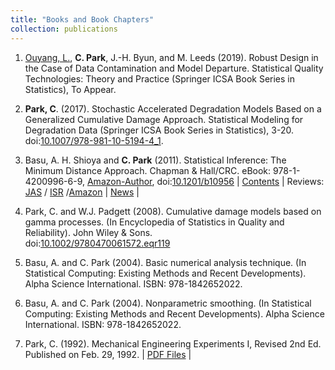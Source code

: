 ```yaml
---
title: "Books and Book Chapters"
collection: publications
---
```

1. [Ouyang, L.](https://cn.linkedin.com/in/linhan-ouyang-94834b41), **C. Park**, J.-H. Byun, and M. Leeds (2019). 
Robust Design in the Case of Data Contamination and Model Departure. 
Statistical Quality Technologies: Theory and Practice 
(Springer ICSA Book Series in Statistics), To Appear.

1. **Park, C**. (2017). 
Stochastic Accelerated Degradation Models Based on a Generalized Cumulative Damage Approach. 
Statistical Modeling for Degradation Data (Springer ICSA Book Series in Statistics), 3-20.   
doi:[10.1007/978-981-10-5194-4_1](https://doi.org/10.1007/978-981-10-5194-4_1).

1. Basu, A.  H. Shioya and **C. Park** (2011). 
Statistical Inference: The Minimum Distance Approach. 
Chapman & Hall/CRC. eBook: 978-1-4200996-6-9, [Amazon-Author](https://www.amazon.com/Chanseok-Park/e/B005NE2GU0), 
doi:[10.1201/b10956](https://doi.org/10.1201/b10956) 
| [Contents](https://drive.google.com/file/d/1NJvF_C64PCWghKrpYywh3-RIzC3kH340/view) | Reviews: [JAS](https://drive.google.com/file/d/1cMPIdlFz5yH4NfMgzaoUVjokov710jqm/view) / [ISR](https://drive.google.com/file/d/1CAp-00xAtgJ-wROS6NZtYyfiF3y8fv1c/view) /[Amazon](https://drive.google.com/file/d/14eOIb_xBV6UdL5I0950J-URM-Kq0TaEs/view)  |  [News](https://drive.google.com/file/d/1CItIjdAlhTecrXdsXYw6S40tbp5cZPF2/view)  |

1. Park, C. and W.J. Padgett (2008). Cumulative damage models based on gamma processes. (In Encyclopedia of Statistics in Quality and Reliability). John Wiley & Sons.   
doi:[10.1002/9780470061572.eqr119](https://doi.org/10.1002/9780470061572.eqr119)

1. Basu, A. and C. Park (2004). Basic numerical analysis technique. (In Statistical Computing: Existing Methods and Recent Developments).  Alpha Science International. ISBN: 978-1842652022.

1. Basu, A. and C. Park (2004). Nonparametric smoothing. (In Statistical Computing: Existing Methods and Recent Developments). Alpha Science International. ISBN: 978-1842652022.

1. Park, C. (1992). Mechanical Engineering Experiments I, Revised 2nd Ed.
Published on Feb. 29, 1992. 
| [PDF Files](https://drive.google.com/drive/folders/1GkXKeBilok-eESEFW0E2_-lUoaIF53SF) | 


